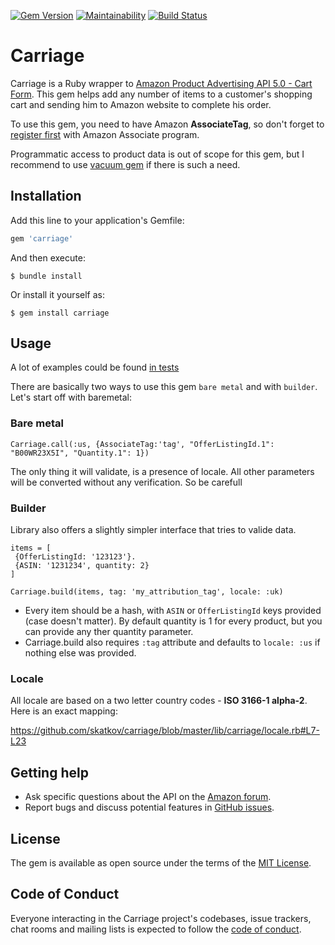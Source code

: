 [![Gem Version](https://badge.fury.io/rb/carriage.svg)](https://badge.fury.io/rb/carriage)
[![Maintainability](https://api.codeclimate.com/v1/badges/79ddcbeb02fe9447cd0d/maintainability)](https://codeclimate.com/github/skatkov/carriage/maintainability)
[![Build Status](https://travis-ci.org/skatkov/carriage.svg?branch=master)](https://travis-ci.org/skatkov/carriage)

# Carriage
Carriage is a Ruby wrapper to [Amazon Product Advertising API 5.0 - Cart Form](https://webservices.amazon.com/paapi5/documentation/add-to-cart-form.html). This gem helps add any number of items to a customer's shopping cart and sending him to Amazon website to complete his order. 

To use this gem, you need to have Amazon **AssociateTag**, so don't forget to [register first](https://webservices.amazon.com/paapi5/documentation/register-for-pa-api.html) with Amazon Associate program.

Programmatic access to product data is out of scope for this gem, but I recommend to use [vacuum gem](https://github.com/hakanensari/vacuum) if there is such a need.

## Installation

Add this line to your application's Gemfile:

```ruby
gem 'carriage'
```

And then execute:

    $ bundle install

Or install it yourself as:

    $ gem install carriage

## Usage

A lot of examples could be found [in tests](https://github.com/skatkov/carriage/blob/master/test/carriage_test.rb)

There are basically two ways to use this gem `bare metal` and with `builder`. Let's start off with baremetal:

### Bare metal
```
Carriage.call(:us, {AssociateTag:'tag', "OfferListingId.1": "B00WR23X5I", "Quantity.1": 1})
```
The only thing it will validate, is a presence of locale. All other parameters will be converted without any verification. So be carefull

### Builder
Library also offers a slightly simpler interface that tries to valide data.

```
items = [
 {OfferListingId: '123123'}.
 {ASIN: '1231234', quantity: 2}
]

Carriage.build(items, tag: 'my_attribution_tag', locale: :uk)
```
* Every item should be a hash, with `ASIN` or `OfferListingId` keys provided (case doesn't matter). By default quantity is 1 for every product, but you can provide any ther quantity parameter.
* Carriage.build also requires `:tag` attribute and defaults to `locale: :us` if nothing else was provided.
### Locale
All locale are based on a two letter country codes - **ISO 3166-1 alpha-2**. Here is an exact mapping:

https://github.com/skatkov/carriage/blob/master/lib/carriage/locale.rb#L7-L23

## Getting help

* Ask specific questions about the API on the [Amazon forum](https://forums.aws.amazon.com/forum.jspa?forumID=9).
* Report bugs and discuss potential features in [GitHub issues](https://github.com/skatkov/carriage/issues).


## License

The gem is available as open source under the terms of the [MIT License](https://opensource.org/licenses/MIT).

## Code of Conduct

Everyone interacting in the Carriage project's codebases, issue trackers, chat rooms and mailing lists is expected to follow the [code of conduct](https://github.com/skatkov/carriage/blob/master/CODE_OF_CONDUCT.md).
